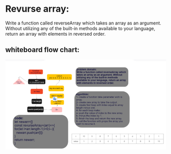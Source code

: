 # Revurse array:
Write a function called reverseArray which takes an array as an argument. Without utilizing any of the built-in methods available to your language, return an array with elements in reversed order.

## whiteboard flow chart:
![whiteboard flow chart](../assest/Whiteboard%20Challenge%20Workflow.PNG)